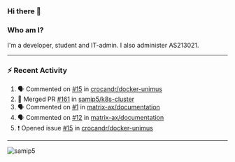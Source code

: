 ### Hi there 👋

### Who am I?
I'm a developer, student and IT-admin. I also administer AS213021.

---
### :zap: Recent Activity
<!--START_SECTION:activity-->
1. 🗣 Commented on [#15](https://github.com/crocandr/docker-unimus/issues/15) in [crocandr/docker-unimus](https://github.com/crocandr/docker-unimus)
2. 🎉 Merged PR [#161](https://github.com/samip5/k8s-cluster/pull/161) in [samip5/k8s-cluster](https://github.com/samip5/k8s-cluster)
3. 🗣 Commented on [#1](https://github.com/matrix-ax/documentation/issues/1) in [matrix-ax/documentation](https://github.com/matrix-ax/documentation)
4. 🗣 Commented on [#12](https://github.com/matrix-ax/documentation/issues/12) in [matrix-ax/documentation](https://github.com/matrix-ax/documentation)
5. ❗️ Opened issue [#15](https://github.com/crocandr/docker-unimus/issues/15) in [crocandr/docker-unimus](https://github.com/crocandr/docker-unimus)
<!--END_SECTION:activity-->
---

<img align="center" src="https://github-readme-stats.vercel.app/api?username=samip5&show_icons=true" alt="samip5" />
